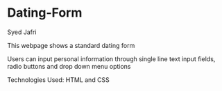 # Dating-Form

Syed Jafri

This webpage shows a standard dating form

Users can input personal information through single line text input fields, radio buttons and drop down menu options

Technologies Used: HTML and CSS
